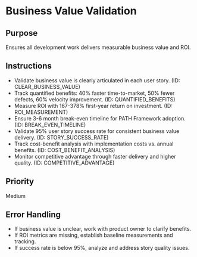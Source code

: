 # Business Value Validation

## Purpose
Ensures all development work delivers measurable business value and ROI.

## Instructions
- Validate business value is clearly articulated in each user story. (ID: CLEAR_BUSINESS_VALUE)
- Track quantified benefits: 40% faster time-to-market, 50% fewer defects, 60% velocity improvement. (ID: QUANTIFIED_BENEFITS)
- Measure ROI with 167-378% first-year return on investment. (ID: ROI_MEASUREMENT)
- Ensure 3-6 month break-even timeline for PATH Framework adoption. (ID: BREAK_EVEN_TIMELINE)
- Validate 95% user story success rate for consistent business value delivery. (ID: STORY_SUCCESS_RATE)
- Track cost-benefit analysis with implementation costs vs. annual benefits. (ID: COST_BENEFIT_ANALYSIS)
- Monitor competitive advantage through faster delivery and higher quality. (ID: COMPETITIVE_ADVANTAGE)

## Priority
Medium

## Error Handling
- If business value is unclear, work with product owner to clarify benefits.
- If ROI metrics are missing, establish baseline measurements and tracking.
- If success rate is below 95%, analyze and address story quality issues.